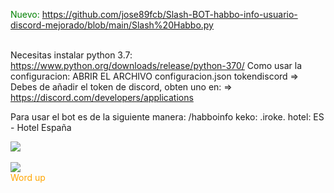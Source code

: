 <font color="green">Nuevo: </font> https://github.com/jose89fcb/Slash-BOT-habbo-info-usuario-discord-mejorado/blob/main/Slash%20Habbo.py
<br>
<br>

Necesitas instalar python 3.7: https://www.python.org/downloads/release/python-370/
Como usar la configuracion:
ABRIR EL ARCHIVO configuracion.json
tokendiscord => Debes de añadir el token de discord, obten uno en: => https://discord.com/developers/applications

Para usar el bot es de la siguiente manera:
/habboinfo keko: .iroke. hotel: ES - Hotel España
<br>

<img src="https://i.imgur.com/ISCYy3B.png">
<br>
<br>
<img src="https://i.imgur.com/skrv3JA.png">
<br>
<span style="color:orange;">Word up</span>
